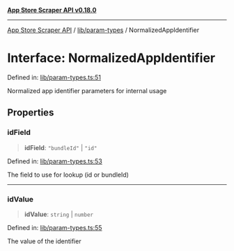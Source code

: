 [**App Store Scraper API v0.18.0**](../../../README.md)

***

[App Store Scraper API](../../../modules.md) / [lib/param-types](../README.md) / NormalizedAppIdentifier

# Interface: NormalizedAppIdentifier

Defined in: [lib/param-types.ts:51](https://github.com/facundoolano/app-store-scraper/blob/7e1baf8350e9d5936df88e03bdbb2e2ecea26d48/lib/param-types.ts#L51)

Normalized app identifier parameters for internal usage

## Properties

### idField

> **idField**: `"bundleId"` \| `"id"`

Defined in: [lib/param-types.ts:53](https://github.com/facundoolano/app-store-scraper/blob/7e1baf8350e9d5936df88e03bdbb2e2ecea26d48/lib/param-types.ts#L53)

The field to use for lookup (id or bundleId)

***

### idValue

> **idValue**: `string` \| `number`

Defined in: [lib/param-types.ts:55](https://github.com/facundoolano/app-store-scraper/blob/7e1baf8350e9d5936df88e03bdbb2e2ecea26d48/lib/param-types.ts#L55)

The value of the identifier
